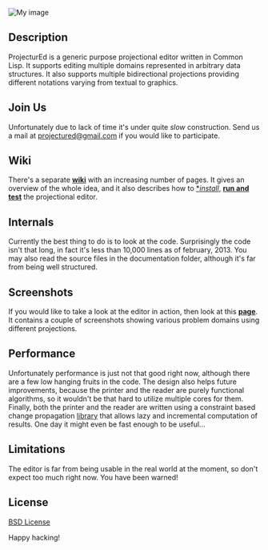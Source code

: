 ![My image](http://s9.postimage.org/mxnmsv4en/projectured.png)

Description
-----------

ProjecturEd is a generic purpose projectional editor written in Common Lisp. It supports editing multiple domains represented in arbitrary data structures. It also supports multiple bidirectional projections providing different notations varying from textual to graphics.

Join Us
-------

Unfortunately due to lack of time it's under quite *slow* construction. Send us a mail at projectured@gmail.com if you would like to participate.

Wiki
----

There's a separate [**wiki**](https://github.com/projectured/projectured/wiki) with an increasing number of pages. It gives an overview of the whole idea, and it also describes how to [**install*](https://github.com/projectured/projectured/wiki/Installation), [**run and test**](https://github.com/projectured/projectured/wiki/Running) the projectional editor.

Internals
---------

Currently the best thing to do is to look at the code. Surprisingly the code isn't that long, in fact it's less than 10,000 lines as of february, 2013. You may also read the source files in the documentation folder, although it's far from being well structured. 

Screenshots
-----------

If you would like to take a look at the editor in action, then look at this [**page**](https://github.com/projectured/projectured/wiki/Screenshots). It contains a couple of screenshots showing various problem domains using different projections.

Performance
-----------

Unfortunately performance is just not that good right now, although there are a few low hanging fruits in the code. The design also helps future improvements, because the printer and the reader are purely functional algorithms, so it wouldn't be that hard to utilize multiple cores for them. Finally, both the printer and the reader are written using a constraint based change propagation [library](http://dwim.hu/darcsweb/darcsweb.cgi?r=HEAD%20hu.dwim.computed-class;a=summary) that allows lazy and incremental computation of results. One day it might even be fast enough to be useful...

Limitations
-----------

The editor is far from being usable in the real world at the moment, so don't expect too much right now. You have been warned!

License
-------

[BSD License](https://github.com/projectured/projectured/wiki/License)

Happy hacking!
